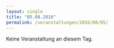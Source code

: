 ```yaml
---
layout: single
title: "05.08.2016"
permalink: /veranstaltungen/2016/08/05/
---
```


Keine Veranstaltung an diesem Tag.
